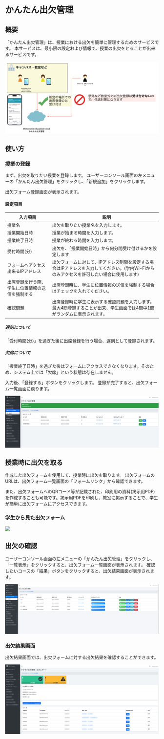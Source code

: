 # かんたん出欠管理

## 概要

「かんたん出欠管理」は、授業における出欠を簡単に管理するためのサービスです。
本サービスは、最小限の設定および情報で、授業の出欠をとることが出来るサービスです。

![alt text](image-7.png)

## 使い方

### 授業の登録

まず、出欠を取りたい授業を登録します。
ユーザーコンソール画面の左メニューの「かんたん出欠管理」をクリックし、「新規追加」をクリックします。

出欠フォーム登録画面が表示されます。

#### 設定項目

| 入力項目 |　説明 |
| --- | --- |
| 授業名 | 出欠を取りたい授業名を入力します。 |
| 授業開始日時 | 授業が始まる時間を入力します。 |
| 授業終了日時 | 授業が終わる時間を入力します。 |
| 受付時間(分) | 出欠を、「授業開始日時」から何分間受け付けるかを設定します |
| フォームへアクセス出来るIPアドレス | 出欠フォームに対して、IPアドレス制限を設定する場合はIPアドレスを入力してください。(学内Wi-Fiからのみアクセスを許可したい場合に使用します) |
| 出席登録を行う際、学生に位置情報の送信を強制する | 出席登録時に、学生に位置情報の送信を強制する場合はチェックを入れてください。 |
| 確認問題 | 出席登録時に学生に表示する確認問題を入力します。最大4問登録することが出来、学生画面では4問中1問がランダムに表示されます。 |

##### 遅刻について

「受付時間(分)」を過ぎた後に出席登録を行う場合、遅刻として登録されます。

##### 欠席について

「授業終了日時」を過ぎた後はフォームにアクセスできなくなります。そのため、システム上では「欠席」という状態は存在しません。

入力後、「登録する」ボタンをクリックします。
登録が完了すると、出欠フォーム一覧画面に戻ります。

![alt text](image-3.png)

## 授業時に出欠を取る

作成した出欠フォームを使用して、授業時に出欠を取ります。
出欠フォームのURLは、出欠フォーム一覧画面の「フォームリンク」から確認できます。

また、出欠フォームへのQRコード等が記載された、印刷用の資料(掲示用PDF)を作成することも可能です。掲示用PDFを印刷し、教室に掲示することで、学生が簡単に出欠フォームにアクセスできます。

### 学生から見た出欠フォーム

<img src="attendance/image.png" height="700">

## 出欠の確認

ユーザーコンソール画面の左メニューの「かんたん出欠管理」をクリックし、「一覧表示」をクリックすると、出欠フォーム一覧画面が表示されます。
確認したいコースの「結果」ボタンをクリックすると、出欠結果画面が表示されます。

![alt text](image-9.png)

### 出欠結果画面

出欠結果画面では、出欠フォームに対する出欠結果を確認することができます。

![alt text](image-6.png)